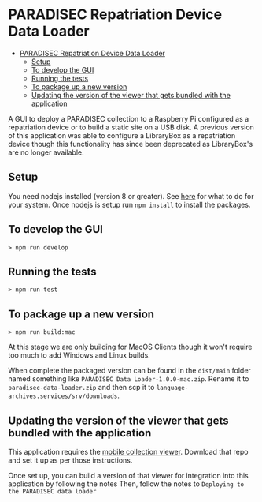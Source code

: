 # PARADISEC Repatriation Device Data Loader

- [PARADISEC Repatriation Device Data Loader](#paradisec-repatriation-device-data-loader)
  - [Setup](#setup)
  - [To develop the GUI](#to-develop-the-gui)
  - [Running the tests](#running-the-tests)
  - [To package up a new version](#to-package-up-a-new-version)
  - [Updating the version of the viewer that gets bundled with the application](#updating-the-version-of-the-viewer-that-gets-bundled-with-the-application)

A GUI to deploy a PARADISEC collection to a Raspberry Pi configured as a repatriation device or to build
a static site on a USB disk. A previous version of this application was able to configure a LibraryBox
as a repatriation device though this functionality has since been deprecated as LibraryBox's are no longer
available.

## Setup

You need nodejs installed (version 8 or greater). See [here](https://nodejs.org/en/download/) for what to do for your
system. Once nodejs is setup run `npm install` to install the packages.

## To develop the GUI

```
> npm run develop
```

## Running the tests

```
> npm run test
```

## To package up a new version

```
> npm run build:mac
```

At this stage we are only building for MacOS Clients though it won't require too much to add
Windows and Linux builds.

When complete the packaged version can be found in the `dist/main` folder named something
like `PARADISEC Data Loader-1.0.0-mac.zip`. Rename it to `paradisec-data-loader.zip` and
then scp it to `language-archives.services/srv/downloads`.

## Updating the version of the viewer that gets bundled with the application

This application requires the [mobile collection viewer](https://github.com/marcolarosa/pdsc-collection-viewer-v2). Download that repo and set it up as per those instructions.

Once set up, you can build a version of that viewer for integration into this application by following
the notes Then, follow the notes to `Deploying to the PARADISEC data loader`
